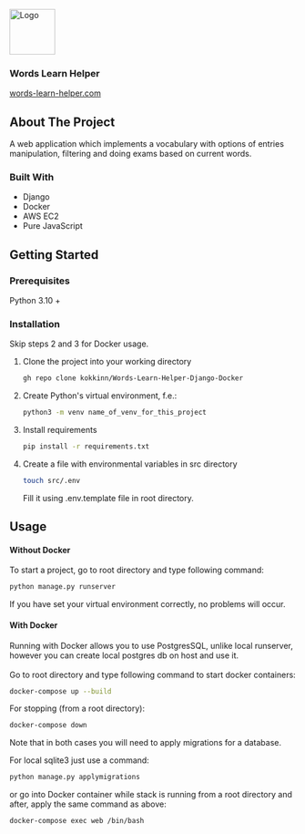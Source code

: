 <br>
<div >
  <a href="https://github.com/kokkinn/Words-Learn-Helper-Django-Docker" >
    <img src="https://words-learn-helper.com/static/favicon.ico" alt="Logo" width="80" height="80">
  </a>
<h3>Words Learn Helper</h3>
<a href="https://words-learn-helper.com">words-learn-helper.com</a>
</div>

## About The Project

A web application which implements a vocabulary with options of entries manipulation, filtering and doing exams
based on current words.

### Built With

* Django
* Docker
* AWS EC2
* Pure JavaScript

## Getting Started

### Prerequisites

Python 3.10 +

### Installation

Skip steps 2 and 3 for Docker usage.

1. Clone the project into your working directory
   ```sh
   gh repo clone kokkinn/Words-Learn-Helper-Django-Docker
   ```
2. Create Python's virtual environment, f.e.:
   ```sh
   python3 -m venv name_of_venv_for_this_project
   ```
3. Install requirements
   ```sh
   pip install -r requirements.txt
   ```
4. Create a file with environmental variables in src directory
    ```sh
   touch src/.env
   ```
   Fill it using .env.template file in root directory.

## Usage

#### Without Docker

To start a project, go to root directory and type following command:

 ```sh
python manage.py runserver
```

If you have set your virtual environment correctly, no problems will occur.

#### With Docker

Running with Docker allows you to use PostgresSQL, unlike local runserver, however you can create local postgres db on
host and use it.
<br>
<br>
Go to root directory and type following command to start docker containers:

 ```sh
docker-compose up --build
```

For stopping (from a root directory):

 ```sh
docker-compose down
```

Note that in both cases you will need to apply migrations for a
database.

For local sqlite3 just use a command:

 ```sh
python manage.py applymigrations
```

or go into Docker container while stack is running from a root directory and after,
apply the same command as above:

 ```sh
docker-compose exec web /bin/bash
```
